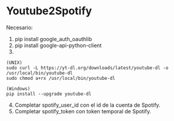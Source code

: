 # Youtube2Spotify

Necesario:

  1. pip install google_auth_oauthlib
  2. pip install google-api-python-client
  3. 
    (UNIX)
    sudo curl -L https://yt-dl.org/downloads/latest/youtube-dl -o /usr/local/bin/youtube-dl
    sudo chmod a+rx /usr/local/bin/youtube-dl
    
    (Windows)
    pip install --upgrade youtube-dl
  4. Completar spotify_user_id con el id de la cuenta de Spotify.
  5. Completar spotify_token con token temporal de Spotify.
